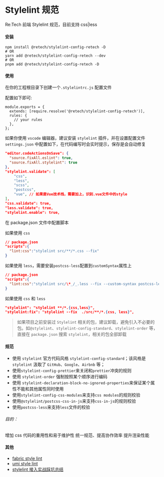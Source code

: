# Stylelint 规范

Re:Tech 前端 Stylelint 规范，目前支持 css|less

#### 安装

```
npm install @retech/stylelint-config-retech -D
# OR
yarn add @retech/stylelint-config-retech --dev
# OR
pnpm add @retech/stylelint-config-retech -D
```

#### 使用

在你的工程根目录下创建一个`.stylelintrc.js` 配置文件

配置如下即可:

```
module.exports = {
  extends: [require.resolve('@retech/stylelint-config-retech')],
  rules: {
    // your rules
  },
};

```

如果你使用 `vscode` 编辑器，建议安装 `stylelint` 插件，并在设置配置文件 `settings.json` 中配置如下，在代码编写时会实时提示，保存是会自动修复

```json
"editor.codeActionsOnSave": {
  "source.fixAll.eslint": true,
  "source.fixAll.stylelint": true
},
"stylelint.validate": [
    "css",
    "less",
    "scss",
    "postcss",
    "vue", // 如果是Vue技术栈，需要加上，识别.vue文件中的style
],
"css.validate": true,
"less.validate": true,
"stylelint.enable": true,
```

在 package.json 文件中配置脚本

如果使用 `css`

```json
// package.json
"scripts":{
  "lint:css":"stylelint src/**/*.css --fix"
}
```

如果使用 `less`，需要安装`postcss-less`配置到`customSyntax`属性上

```json
// package.json
"scripts":{
  "lint:css":"stylelint src/\*_/_.less --fix --custom-syntax postcss-less"
}

```

如果使用 `css` 和 `less`

```json
"stylelint": "stylelint **/*.{css,less}",
"stylelint:fix": "stylelint --fix  ./src/**/*.{css, less}",
```

> 如果项目之前安装过 `Stylelint` 相关的包，建议卸载，避免引入不必要的包。如`@stylelint`、`stylelint-config-standard`、`stylelint-order` 等，直接在 `package.json` 搜索 `stylelint`，相关的包全部卸载

#### 规范

- 使用 `stylelint` 官方代码风格 `stylelint-config-standard`；该风格是 `stylelint` 汲取了 `GitHub`、`Google`、`Airbnb` 等；
- 使用`stylelint-config-prettier`来关闭和`prettier`冲突的规则
- 使用 `stylelint-order` 强制按照某个顺序进行编码
- 使用 `stylelint-declaration-block-no-ignored-properties`来保证某个属性不能和其他属性同时使用
- 使用`stylelint-config-css-modules`来支持`css modules`的规则校验
- 使用`@stylelint/postcss-css-in-js`来支持`css-in-js`的规则校验
- 使用`postcss-less`来支持`less`文件的校验

###### 目的：

增加 css 代码的重用性和易于维护性
统一规范、提高协作效率
提升渲染性能

#### 其他

- [fabric style lint](https://github.com/umijs/fabric)
- [umi style lint](https://github.com/umijs/umi/blob/master/packages/lint/src/config/stylelint/index.ts)
- [stylelint 接入实战踩坑总结](https://juejin.cn/post/7026998283155275807)
